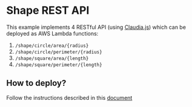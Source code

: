 # Shape REST API
This example implements 4 RESTful API (using [Claudia.js](http://claudiajs.com)) which can be deployed as AWS Lambda functions:
1. `/shape/circle/area/{radius}`
1. `/shape/circle/perimeter/{radius}`
1. `/shape/square/area/{length}`
1. `/shape/square/perimeter/{length}`

## How to deploy?
Follow the instructions described in this [document](../gender/README.md)